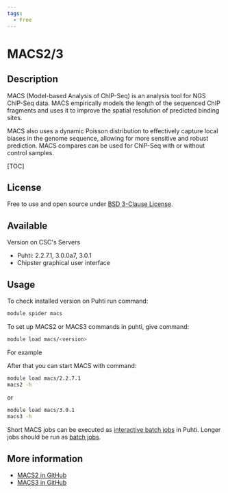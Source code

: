 ```yaml
---
tags:
  - Free
---
```


# MACS2/3

## Description

MACS (Model-based Analysis of ChIP-Seq) is an analysis tool for NGS ChIP-Seq data. 
MACS empirically models the length of the sequenced ChIP fragments and uses it to improve 
the spatial resolution of predicted binding sites. 

MACS also uses a dynamic Poisson distribution to effectively capture local biases in the 
genome sequence, allowing for more sensitive and robust prediction. MACS compares can be 
used for ChIP-Seq with or without control samples.

[TOC]

## License

Free to use and open source under [BSD 3-Clause License](https://raw.githubusercontent.com/macs3-project/MACS/master/LICENSE).

## Available

Version on CSC's Servers

-  Puhti: 2.2.7.1, 3.0.0a7, 3.0.1
-  Chipster graphical user interface

## Usage

To check installed version on Puhti run command:

```bash
module spider macs
```

To set up MACS2 or MACS3 commands in puhti, give command:

```bash
module load macs/<version>
```

For example

After that you can start MACS with command:

```bash
module load macs/2.2.7.1
macs2 -h
```

or

```bash
module load macs/3.0.1
macs3 -h
```

Short MACS jobs can be executed as [interactive batch jobs](../computing/running/interactive-usage.md) in Puhti. Longer jobs should be run as [batch jobs](../computing/running/getting-started.md).


## More information

   *   [MACS2 in GitHub](https://github.com/taoliu/MACS/)
   *   [MACS3 in GitHub](https://github.com/macs3-project/MACS/)
